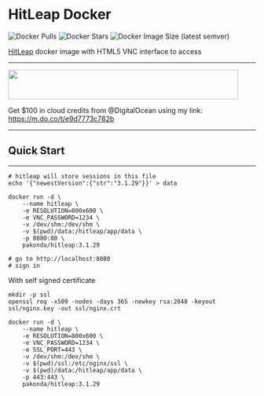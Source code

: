 # HitLeap Docker

![Docker Pulls](https://img.shields.io/docker/pulls/pakonda/hitleap)
![Docker Stars](https://img.shields.io/docker/stars/pakonda/hitleap)
![Docker Image Size (latest semver)](https://img.shields.io/docker/image-size/pakonda/hitleap?sort=semver)

[HitLeap](https://hitleap.com/by/pkd) docker image with HTML5 VNC interface to access

-------------------------
<a target="_blank" href="https://hitleap.com/by/pkd"><img src="https://hitleap.com/banner.png" width="468" height="60"></a>

Get $100 in cloud credits from @DigitalOcean using my link: https://m.do.co/t/e9d7773c782b

-------------------------

## Quick Start

-------------------------

```shell
# hitleap will store sessions in this file
echo '{"newestVersion":{"str":"3.1.29"}}' > data

docker run -d \
    --name hitleap \
    -e RESOLUTION=800x600 \
    -e VNC_PASSWORD=1234 \
    -v /dev/shm:/dev/shm \
    -v $(pwd)/data:/hitleap/app/data \
    -p 8080:80 \
    pakonda/hitleap:3.1.29

# go to http://localhost:8080
# sign in
```

With self signed certificate

```shell
mkdir -p ssl
openssl req -x509 -nodes -days 365 -newkey rsa:2048 -keyout ssl/nginx.key -out ssl/nginx.crt

docker run -d \
    --name hitleap \
    -e RESOLUTION=800x600 \
    -e VNC_PASSWORD=1234 \
    -e SSL_PORT=443 \
    -v /dev/shm:/dev/shm \
    -v $(pwd)/ssl:/etc/nginx/ssl \
    -v $(pwd)/data:/hitleap/app/data \
    -p 443:443 \
    pakonda/hitleap:3.1.29
```
